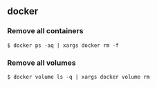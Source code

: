## docker

### Remove all containers

```shell
$ docker ps -aq | xargs docker rm -f
```

### Remove all volumes

```shell
$ docker volume ls -q | xargs docker volume rm
```
